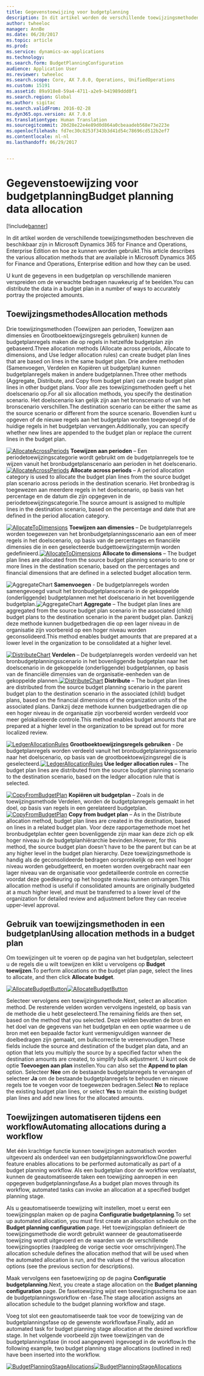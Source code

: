 ```yaml
---
title: Gegevenstoewijzing voor budgetplanning
description: In dit artikel worden de verschillende toewijzingsmethoden beschreven die beschikbaar zijn in Microsoft Dynamics 365 for Finance and Operations, Enterprise Edition en hoe ze kunnen worden gebruikt.
author: twheeloc
manager: AnnBe
ms.date: 06/20/2017
ms.topic: article
ms.prod: 
ms.service: dynamics-ax-applications
ms.technology: 
ms.search.form: BudgetPlanningConfiguration
audience: Application User
ms.reviewer: twheeloc
ms.search.scope: Core, AX 7.0.0, Operations, UnifiedOperations
ms.custom: 15191
ms.assetid: 89a918e8-59a4-4711-a2e9-b41989ddd0f1
ms.search.region: Global
ms.author: sigitac
ms.search.validFrom: 2016-02-28
ms.dyn365.ops.version: AX 7.0.0
ms.translationtype: Human Translation
ms.sourcegitcommit: 20d28e22e4e89d0d864a0cbeaadeb568e73e223e
ms.openlocfilehash: fd7ec30c8253f343b3d41d54c78696cd512b2ef7
ms.contentlocale: nl-nl
ms.lasthandoff: 06/29/2017


---
```


# <a name="budget-planning-data-allocation"></a><span data-ttu-id="ed0df-103">Gegevenstoewijzing voor budgetplanning</span><span class="sxs-lookup"><span data-stu-id="ed0df-103">Budget planning data allocation</span></span>

[!include[banner](../includes/banner.md)]


<span data-ttu-id="ed0df-104">In dit artikel worden de verschillende toewijzingsmethoden beschreven die beschikbaar zijn in Microsoft Dynamics 365 for Finance and Operations, Enterprise Edition en hoe ze kunnen worden gebruikt.</span><span class="sxs-lookup"><span data-stu-id="ed0df-104">This article describes the various allocation methods that are available in Microsoft Dynamics 365 for Finance and Operations, Enterprise edition and how they can be used.</span></span>  

<span data-ttu-id="ed0df-105">U kunt de gegevens in een budgetplan op verschillende manieren verspreiden om de verwachte bedragen nauwkeurig af te beelden.</span><span class="sxs-lookup"><span data-stu-id="ed0df-105">You can distribute the data in a budget plan in a number of ways to accurately portray the projected amounts.</span></span>

## <a name="allocation-methods"></a><span data-ttu-id="ed0df-106">Toewijzingsmethodes</span><span class="sxs-lookup"><span data-stu-id="ed0df-106">Allocation methods</span></span>
<span data-ttu-id="ed0df-107">Drie toewijzingsmethoden (Toewijzen aan perioden, Toewijzen aan dimensies en Grootboektoewijzingsregels gebruiken) kunnen de budgetplanregels maken die op regels in hetzelfde budgetplan zijn gebaseerd.</span><span class="sxs-lookup"><span data-stu-id="ed0df-107">Three allocation methods (Allocate across periods, Allocate to dimensions, and Use ledger allocation rules) can create budget plan lines that are based on lines in the same budget plan.</span></span> <span data-ttu-id="ed0df-108">Drie andere methoden (Samenvoegen, Verdelen en Kopiëren uit budgetplan) kunnen budgetplanregels maken in andere budgetplannen.</span><span class="sxs-lookup"><span data-stu-id="ed0df-108">Three other methods (Aggregate, Distribute, and Copy from budget plan) can create budget plan lines in other budget plans.</span></span> <span data-ttu-id="ed0df-109">Voor alle zes toewijzingsmethoden geeft u het doelscenario op.</span><span class="sxs-lookup"><span data-stu-id="ed0df-109">For all six allocation methods, you specify the destination scenario.</span></span> <span data-ttu-id="ed0df-110">Het doelscenario kan gelijk zijn aan het bronscenario of van het bronscenario verschillen.</span><span class="sxs-lookup"><span data-stu-id="ed0df-110">The destination scenario can be either the same as the source scenario or different from the source scenario.</span></span> <span data-ttu-id="ed0df-111">Bovendien kunt u opgeven of de nieuwe regels aan het budgetplan worden toegevoegd of de huidige regels in het budgetplan vervangen.</span><span class="sxs-lookup"><span data-stu-id="ed0df-111">Additionally, you can specify whether new lines are appended to the budget plan or replace the current lines in the budget plan.</span></span>

<span data-ttu-id="ed0df-112">[![AllocateAcrossPeriods](./media/allocateacrossperiods-300x259.png)](./media/allocateacrossperiods.png)
**Toewijzen aan perioden** – Een periodetoewijzingscategorie wordt gebruikt om de budgetplanregels toe te wijzen vanuit het bronbudgetplanscenario aan perioden in het doelscenario.</span><span class="sxs-lookup"><span data-stu-id="ed0df-112">[![AllocateAcrossPeriods](./media/allocateacrossperiods-300x259.png)](./media/allocateacrossperiods.png)
**Allocate across periods** – A period allocation category is used to allocate the budget plan lines from the source budget plan scenario across periods in the destination scenario.</span></span> <span data-ttu-id="ed0df-113">Het bronbedrag is toegewezen aan meerdere regels in het doelscenario, op basis van het percentage en de datum die zijn opgegeven in de periodetoewijzingscategorie.</span><span class="sxs-lookup"><span data-stu-id="ed0df-113">The source amount is assigned to multiple lines in the destination scenario, based on the percentage and date that are defined in the period allocation category.</span></span>         

<span data-ttu-id="ed0df-114">[![AllocateToDimensions](./media/allocatetodimensions.jpg)](./media/allocatetodimensions.jpg)
**Toewijzen aan dimensies** – De budgetplanregels worden toegewezen van het bronbudgetplanningsscenario aan een of meer regels in het doelscenario, op basis van de percentages en financiële dimensies die in een geselecteerde budgettoewijzingstermijn worden gedefinieerd.</span><span class="sxs-lookup"><span data-stu-id="ed0df-114">[![AllocateToDimensions](./media/allocatetodimensions.jpg)](./media/allocatetodimensions.jpg)
**Allocate to dimensions** – The budget plan lines are allocated from the source budget planning scenario to one or more lines in the destination scenario, based on the percentages and financial dimensions that are defined in a selected budget allocation term.</span></span>           

<span data-ttu-id="ed0df-115">![AggregateChart](./media/aggregatechart-300x230.png)
**Samenvoegen** - De budgetplanregels worden samengevoegd vanuit het bronbudgetplanscenario in de gekoppelde (onderliggende) budgetplannen met het doelscenario in het bovenliggende budgetplan.</span><span class="sxs-lookup"><span data-stu-id="ed0df-115">![AggregateChart](./media/aggregatechart-300x230.png)
**Aggregate** – The budget plan lines are aggregated from the source budget plan scenario in the associated (child) budget plans to the destination scenario in the parent budget plan.</span></span> <span data-ttu-id="ed0df-116">Dankzij deze methode kunnen budgetbedragen die op een lager niveau in de organisatie zijn voorbereid op een hoger niveau worden geconsolideerd.</span><span class="sxs-lookup"><span data-stu-id="ed0df-116">This method enables budget amounts that are prepared at a lower level in the organization to be consolidated at a higher level.</span></span>          

<span data-ttu-id="ed0df-117">[![DistributeChart](./media/distributechart-300x230.png)](./media/distributechart.png)
**Verdelen** – De budgetplanregels worden verdeeld van het bronbudgetplanningsscenario in het bovenliggende budgetplan naar het doelscenario in de gekoppelde (onderliggende) budgetplannen, op basis van de financiële dimensies van de organisatie-eenheden van de gekoppelde plannen.</span><span class="sxs-lookup"><span data-stu-id="ed0df-117">[![DistributeChart](./media/distributechart-300x230.png)](./media/distributechart.png)
**Distribute** – The budget plan lines are distributed from the source budget planning scenario in the parent budget plan to the destination scenario in the associated (child) budget plans, based on the financial dimensions of the organization units of the associated plans.</span></span> <span data-ttu-id="ed0df-118">Dankzij deze methode kunnen budgetbedragen die op een hoger niveau in de organisatie zijn voorbereid worden verdeeld voor meer gelokaliseerde controle.</span><span class="sxs-lookup"><span data-stu-id="ed0df-118">This method enables budget amounts that are prepared at a higher level in the organization to be spread out for more localized review.</span></span>           

<span data-ttu-id="ed0df-119">[![LedgerAllocationRules](./media/ledgerallocationrules-300x202.png)](./media/ledgerallocationrules.png)
**Grootboektoewijzingsregels gebruiken** - De budgetplanregels worden verdeeld vanuit het bronbudgetplanningsscenario naar het doelscenario, op basis van de grootboektoewijzingsregel die is geselecteerd.</span><span class="sxs-lookup"><span data-stu-id="ed0df-119">[![LedgerAllocationRules](./media/ledgerallocationrules-300x202.png)](./media/ledgerallocationrules.png)
**Use ledger allocation rules** – The budget plan lines are distributed from the source budget planning scenario to the destination scenario, based on the ledger allocation rule that is selected.</span></span> 

<span data-ttu-id="ed0df-120">[![CopyFromBudgetPlan](./media/copyfrombudgetplan-187x300.png)](./media/copyfrombudgetplan.png)
**Kopiëren uit budgetplan** – Zoals in de toewijzingsmethode Verdelen, worden de budgetplanregels gemaakt in het doel, op basis van regels in een gerelateerd budgetplan.</span><span class="sxs-lookup"><span data-stu-id="ed0df-120">[![CopyFromBudgetPlan](./media/copyfrombudgetplan-187x300.png)](./media/copyfrombudgetplan.png)
**Copy from budget plan** – As in the Distribute allocation method, budget plan lines are created in the destination, based on lines in a related budget plan.</span></span> <span data-ttu-id="ed0df-121">Voor deze rapportagemethode moet het bronbudgetplan echter geen bovenliggende zijn maar kan deze zich op elk hoger niveau in de budgetplanhiërarchie bevinden.</span><span class="sxs-lookup"><span data-stu-id="ed0df-121">However, for this method, the source budget plan doesn't have to be the parent but can be at any higher level in the budget plan hierarchy.</span></span> <span data-ttu-id="ed0df-122">Deze toewijzingsmethode is handig als de geconsolideerde bedragen oorspronkelijk op een veel hoger niveau worden gebudgetteerd, en moeten worden overgebracht naar een lager niveau van de organisatie voor gedetailleerde controle en correctie voordat deze goedkeuring op het hoogste niveau kunnen ontvangen.</span><span class="sxs-lookup"><span data-stu-id="ed0df-122">This allocation method is useful if consolidated amounts are originally budgeted at a much higher level, and must be transferred to a lower level of the organization for detailed review and adjustment before they can receive upper-level approval.</span></span>          

## <a name="using-allocation-methods-in-a-budget-plan"></a><span data-ttu-id="ed0df-123">Gebruik van toewijzingsmethoden in een budgetplan</span><span class="sxs-lookup"><span data-stu-id="ed0df-123">Using allocation methods in a budget plan</span></span>
<span data-ttu-id="ed0df-124">Om toewijzingen uit te voeren op de pagina van het budgetplan, selecteert u de regels die u wilt toewijzen en klikt u vervolgens op **Budget toewijzen**.</span><span class="sxs-lookup"><span data-stu-id="ed0df-124">To perform allocations on the budget plan page, select the lines to allocate, and then click **Allocate budget**.</span></span>

<span data-ttu-id="ed0df-125">[![AllocateBudgetButton](./media/allocatebudgetbutton-300x84.png)](./media/allocatebudgetbutton.png)</span><span class="sxs-lookup"><span data-stu-id="ed0df-125">[![AllocateBudgetButton](./media/allocatebudgetbutton-300x84.png)](./media/allocatebudgetbutton.png)</span></span> 

<span data-ttu-id="ed0df-126">Selecteer vervolgens een toewijzingsmethode.</span><span class="sxs-lookup"><span data-stu-id="ed0df-126">Next, select an allocation method.</span></span> <span data-ttu-id="ed0df-127">De resterende velden worden vervolgens ingesteld, op basis van de methode die u hebt geselecteerd.</span><span class="sxs-lookup"><span data-stu-id="ed0df-127">The remaining fields are then set, based on the method that you selected.</span></span> <span data-ttu-id="ed0df-128">Deze velden bevatten de bron en het doel van de gegevens van het budgetplan en een optie waarmee u de bron met een bepaalde factor kunt vermenigvuldigen wanneer de doelbedragen zijn gemaakt, om bulkcorrectie te vereenvoudigen.</span><span class="sxs-lookup"><span data-stu-id="ed0df-128">These fields include the source and destination of the budget plan data, and an option that lets you multiply the source by a specified factor when the destination amounts are created, to simplify bulk adjustment.</span></span> <span data-ttu-id="ed0df-129">U kunt ook de optie **Toevoegen aan plan** instellen.</span><span class="sxs-lookup"><span data-stu-id="ed0df-129">You can also set the **Append to plan** option.</span></span> <span data-ttu-id="ed0df-130">Selecteer **Nee** om de bestaande budgetplanregels te vervangen of selecteer **Ja** om de bestaande budgetplanregels te behouden en nieuwe regels toe te voegen voor de toegewezen bedragen.</span><span class="sxs-lookup"><span data-stu-id="ed0df-130">Select **No** to replace the existing budget plan lines, or select **Yes** to retain the existing budget plan lines and add new lines for the allocated amounts.</span></span>

## <a name="automating-allocations-during-a-workflow"></a><span data-ttu-id="ed0df-131">Toewijzingen automatiseren tijdens een workflow</span><span class="sxs-lookup"><span data-stu-id="ed0df-131">Automating allocations during a workflow</span></span>
<span data-ttu-id="ed0df-132">Met één krachtige functie kunnen toewijzingen automatisch worden uitgevoerd als onderdeel van een budgetplanningsworkflow.</span><span class="sxs-lookup"><span data-stu-id="ed0df-132">One powerful feature enables allocations to be performed automatically as part of a budget planning workflow.</span></span> <span data-ttu-id="ed0df-133">Als een budgetplan door de workflow verplaatst, kunnen de geautomatiseerde taken een toewijzing aanroepen in een opgegeven budgetplanningsfase.</span><span class="sxs-lookup"><span data-stu-id="ed0df-133">As a budget plan moves through its workflow, automated tasks can invoke an allocation at a specified budget planning stage.</span></span> 

<span data-ttu-id="ed0df-134">Als u geautomatiseerde toewijzing wilt instellen, moet u eerst een toewijzingsplan maken op de pagina **Configuratie budgetplanning**.</span><span class="sxs-lookup"><span data-stu-id="ed0df-134">To set up automated allocation, you must first create an allocation schedule on the **Budget planning configuration** page.</span></span> <span data-ttu-id="ed0df-135">Het toewijzingsplan definieert de toewijzingsmethode die wordt gebruikt wanneer de geautomatiseerde toewijzing wordt uitgevoerd en de waarden van de verschillende toewijzingsopties (raadpleeg de vorige sectie voor omschrijvingen).</span><span class="sxs-lookup"><span data-stu-id="ed0df-135">The allocation schedule defines the allocation method that will be used when the automated allocation is run, and the values of the various allocation options (see the previous section for descriptions).</span></span> 

<span data-ttu-id="ed0df-136">Maak vervolgens een fasetoewijzing op de pagina **Configuratie budgetplanning**.</span><span class="sxs-lookup"><span data-stu-id="ed0df-136">Next, you create a stage allocation on the **Budget planning configuration** page.</span></span> <span data-ttu-id="ed0df-137">De fasetoewijzing wijst een toewijzingsschema toe aan de budgetplanningsworkflow en -fase.</span><span class="sxs-lookup"><span data-stu-id="ed0df-137">The stage allocation assigns an allocation schedule to the budget planning workflow and stage.</span></span> 

<span data-ttu-id="ed0df-138">Voeg tot slot een geautomatiseerde taak toe voor de toewijzing van de budgetplanningsfase op de gewenste workflowfase.</span><span class="sxs-lookup"><span data-stu-id="ed0df-138">Finally, add an automated task for budget planning stage allocation at the desired workflow stage.</span></span> <span data-ttu-id="ed0df-139">In het volgende voorbeeld zijn twee toewijzingen van de budgetplanningsfase (in rood aangegeven) ingevoegd in de workflow.</span><span class="sxs-lookup"><span data-stu-id="ed0df-139">In the following example, two budget planning stage allocations (outlined in red) have been inserted into the workflow.</span></span>

<span data-ttu-id="ed0df-140">[![BudgetPlanningStageAllocations](./media/budgetplanningstageallocations-300x300.png)](./media/budgetplanningstageallocations.png)</span><span class="sxs-lookup"><span data-stu-id="ed0df-140">[![BudgetPlanningStageAllocations](./media/budgetplanningstageallocations-300x300.png)](./media/budgetplanningstageallocations.png)</span></span>




